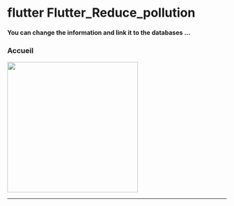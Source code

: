 <h1> flutter Flutter_Reduce_pollution </h1>
<h4> You can change the information and link it to the databases ...</h4> 

<h3>Accueil</h3> 

<img src="https://github.com/abenkoula71/Flutter-shop-dessing/blob/main/Screenshot_1643325023.png" width="300" /> <hr>
